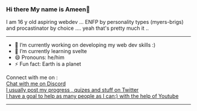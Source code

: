 ### Hi there My name is Ameen👋
I am 16 y old aspiring webdev  ... ENFP by personality types (myers-brigs) and  procastinator by choice ....  yeah that's pretty much it ..
<hr>


- 🔭 I’m currently working on developing my web dev skills :)
- 🌱 I’m currently learning svelte
- 😄 Pronouns: he/him
- ⚡ Fun fact: Earth is a planet

Connect with me on :
<br>
[Chat with me on Discord](https://discord.gg/WVKNWTg) <br>
[I usually post my progress , quizes and stuff on Twitter](https://twitter.com/crafter_coder) <br>
[I have a goal to help as many people as I can:) with the help of Youtube](https://www.youtube.com/c/CrafterCoder)
<br>
<hr>

